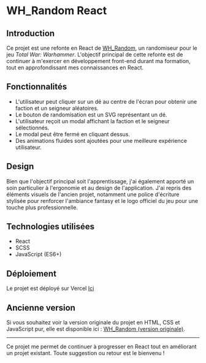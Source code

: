 # WH_Random React

## Introduction
Ce projet est une refonte en React de [WH_Random](https://github.com/AlexandreTheDwarf/WH_Random), un randomiseur pour le jeu *Total War: Warhammer*. L'objectif principal de cette refonte est de continuer à m'exercer en développement front-end durant ma formation, tout en approfondissant mes connaissances en React.

## Fonctionnalités
- L'utilisateur peut cliquer sur un dé au centre de l'écran pour obtenir une faction et un seigneur aléatoires.
- Le bouton de randomisation est un SVG représentant un dé.
- L'utilisateur reçoit un modal affichant la faction et le seigneur sélectionnés.
- Le modal peut être fermé en cliquant dessus.
- Des animations fluides sont ajoutées pour une meilleure expérience utilisateur.

## Design
Bien que l'objectif principal soit l'apprentissage, j'ai également apporté un soin particulier à l'ergonomie et au design de l'application. J'ai repris des éléments visuels de l'ancien projet, notamment une police d'écriture stylisée pour renforcer l'ambiance fantasy et le logo officiel du jeu pour une touche plus professionnelle.

## Technologies utilisées
- React
- SCSS
- JavaScript (ES6+)

## Déploiement
Le projet est déployé sur Vercel [Ici](https://wh-random-react.vercel.app/)

## Ancienne version
Si vous souhaitez voir la version originale du projet en HTML, CSS et JavaScript pur, elle est disponible ici : [WH_Random (version originale)](https://github.com/AlexandreTheDwarf/WH_Random).

---

Ce projet me permet de continuer à progresser en React tout en améliorant un projet existant. Toute suggestion ou retour est le bienvenu !

